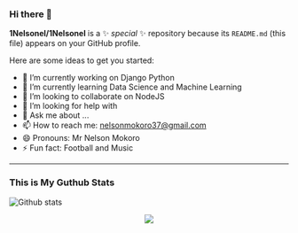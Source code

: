 ### Hi there 👋


**1Nelsonel/1Nelsonel** is a ✨ _special_ ✨ repository because its `README.md` (this file) appears on your GitHub profile.

Here are some ideas to get you started:

- 🔭 I’m currently working on Django Python
- 🌱 I’m currently learning Data Science and Machine Learning
- 👯 I’m looking to collaborate on NodeJS
- 🤔 I’m looking for help with 
- 💬 Ask me about ...
- 📫 How to reach me: nelsonmokoro37@gmail.com
- 😄 Pronouns: Mr Nelson Mokoro
- ⚡ Fun fact: Football and Music
<hr>

### This is My Guthub Stats
![Github stats](https://github-readme-stats.vercel.app/api?username=1Nelsonel)
 <p align = "center">
  <img src = "https://github-readme-stats.vercel.app/api?username=1Nelsonel>
  <img src = "https://github-readme-streak-stats.herokuapp.com?user=1Nelsonel>
</p>




